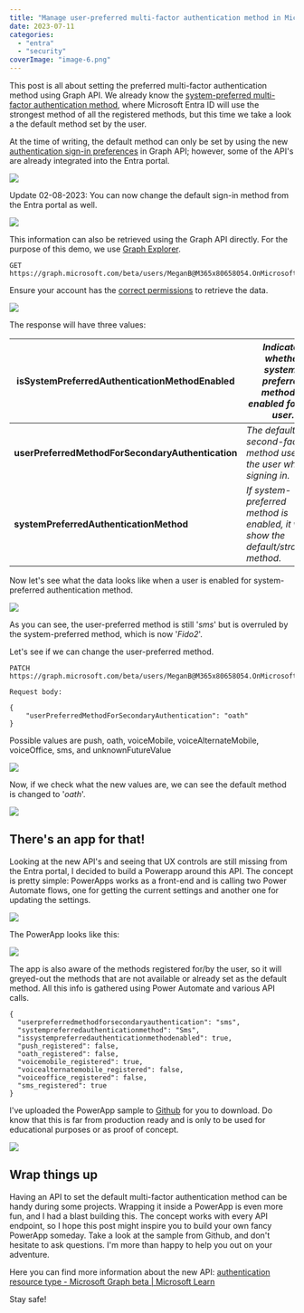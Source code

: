 ```yaml
---
title: "Manage user-preferred multi-factor authentication method in Microsoft Entra ID"
date: 2023-07-11
categories: 
  - "entra"
  - "security"
coverImage: "image-6.png"
---
```


This post is all about setting the preferred multi-factor authentication method using Graph API. We already know the [system-preferred multi-factor authentication method](https://janbakker.tech/system-preferred-multifactor-authentication-in-azure-ad-dont-settle-for-less/), where Microsoft Entra ID will use the strongest method of all the registered methods, but this time we take a look a the default method set by the user.

At the time of writing, the default method can only be set by using the new [authentication sign-in preferences](https://learn.microsoft.com/en-us/graph/api/resources/authentication?view=graph-rest-beta) in Graph API; however, some of the API's are already integrated into the Entra portal.

![](/assets/images/image.png)

Update 02-08-2023: You can now change the default sign-in method from the Entra portal as well.

![](/assets/images/image.png)

This information can also be retrieved using the Graph API directly. For the purpose of this demo, we use [Graph Explorer](https://aka.ms/ge).

```
GET https://graph.microsoft.com/beta/users/MeganB@M365x80658054.OnMicrosoft.com/authentication/signInPreferences
```

Ensure your account has the [correct permissions](https://learn.microsoft.com/en-us/graph/api/authentication-get?view=graph-rest-beta&tabs=http#permissions) to retrieve the data.

![](/assets/images/image-1.png)

The response will have three values:

| **isSystemPreferredAuthenticationMethodEnabled** | _Indicates whether system-preferred method is enabled for this user._ |
| --- | --- |
| **userPreferredMethodForSecondaryAuthentication** | _The default second-factor method used by the user when signing in._ |
| **systemPreferredAuthenticationMethod** | _If system-preferred method is enabled, it will show the default/strongest method._ |

Now let's see what the data looks like when a user is enabled for system-preferred authentication method.

![](/assets/images/image-2.png)

As you can see, the user-preferred method is still '_sms_' but is overruled by the system-preferred method, which is now '_Fido2_'.

Let's see if we can change the user-preferred method.

```
PATCH https://graph.microsoft.com/beta/users/MeganB@M365x80658054.OnMicrosoft.com/authentication/signInPreferences

Request body:

{
    "userPreferredMethodForSecondaryAuthentication": "oath"
}
```

Possible values are push, oath, voiceMobile, voiceAlternateMobile, voiceOffice, sms, and unknownFutureValue

![](/assets/images/image-4.png)

Now, if we check what the new values are, we can see the default method is changed to '_oath_'.

![](/assets/images/image-5.png)

## There's an app for that!

Looking at the new API's and seeing that UX controls are still missing from the Entra portal, I decided to build a Powerapp around this API. The concept is pretty simple: PowerApps works as a front-end and is calling two Power Automate flows, one for getting the current settings and another one for updating the settings.

![](/assets/images/PowerAppsFlow.png)

The PowerApp looks like this:

![](/assets/images/image-6.png)

The app is also aware of the methods registered for/by the user, so it will greyed-out the methods that are not available or already set as the default method. All this info is gathered using Power Automate and various API calls.

```
{
  "userpreferredmethodforsecondaryauthentication": "sms",
  "systempreferredauthenticationmethod": "Sms",
  "issystempreferredauthenticationmethodenabled": true,
  "push_registered": false,
  "oath_registered": false,
  "voicemobile_registered": true,
  "voicealternatemobile_registered": false,
  "voiceoffice_registered": false,
  "sms_registered": true
}
```

I've uploaded the PowerApp sample to [Github](https://github.com/BakkerJan/PowerApps/blob/main/Preferredmulti-factorauthenticationmanager_20230711184343.zip) for you to download. Do know that this is far from production ready and is only to be used for educational purposes or as proof of concept.

[![](/assets/images/Octicons-mark-github.svg-1024x1024.png)](https://github.com/BakkerJan/PowerApps/blob/main/Preferredmulti-factorauthenticationmanager_20230711184343.zip)

## Wrap things up

Having an API to set the default multi-factor authentication method can be handy during some projects. Wrapping it inside a PowerApp is even more fun, and I had a blast building this. The concept works with every API endpoint, so I hope this post might inspire you to build your own fancy PowerApp someday. Take a look at the sample from Github, and don't hesitate to ask questions. I'm more than happy to help you out on your adventure.

Here you can find more information about the new API: [authentication resource type - Microsoft Graph beta | Microsoft Learn](https://learn.microsoft.com/en-us/graph/api/resources/authentication?view=graph-rest-beta)

Stay safe!
